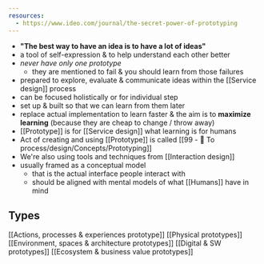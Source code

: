 ```yaml
---
resources:
  - https://www.ideo.com/journal/the-secret-power-of-prototyping
---
```


- __"The best way to have an idea is to have a lot of ideas"__
- a tool of self-expression & to help understand each other better
- _never have only one prototype_
	- they are mentioned to fail & you should learn from those failures
- prepared to explore, evaluate & communicate ideas within the [[Service design]] process
- can be focused holistically or for individual step
- set up & built so that we can learn from them later
- replace actual implementation to learn faster & the aim is to __maximize learning__ (because they are cheap to change / throw away)
- [[Prototype]] is for [[Service design]] what learning is for humans
- Act of creating and using [[Prototype]] is called [[99 - 📄 To process/design/Concepts/Prototyping]]
- We're also using tools and techniques from [[Interaction design]]
- usually framed as a conceptual model
	- that is the actual interface people interact with
	- should be aligned with mental models of what [[Humans]] have in mind
## Types
[[Actions, processes & experiences prototype]]
[[Physical prototypes]]
[[Environment, spaces & architecture prototypes]]
[[Digital & SW prototypes]]
[[Ecosystem & business value prototypes]]